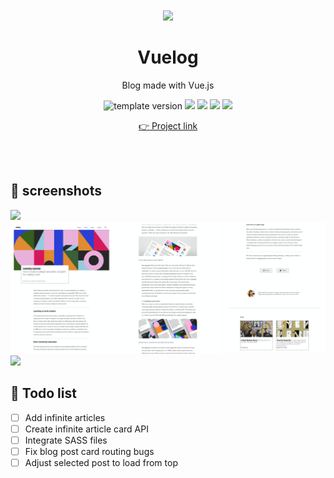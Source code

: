 <br />
<br />

<!-- Header -->

<div align="middle" >
  <img width="120px;" src="https://user-images.githubusercontent.com/46529118/141477769-90885f88-e95a-4687-89a0-4a440424547e.png"/>
</div>

<h1 align="middle">Vuelog</h2>
<p align="middle">Blog made with Vue.js</p>

<p align="middle">
  <img src="https://img.shields.io/badge/version-1.0.0-F1F0E7?style=flat-square" alt="template version"/>
  <img src="https://img.shields.io/badge/language-HTML-F1652A.svg?style=flat-square"/>
  <img src="https://img.shields.io/badge/language-SASS-BF4080"/>
  <img src="https://img.shields.io/badge/language-VUE-42B983"/>
  <img src="https://img.shields.io/badge/license-MIT-8B8C8D.svg?style=flat-square"/>
</p>

<p align="middle"><a href="https://yejinc.github.io/vuelog/">👉 Project link</a></p>

<br />
<br />

<!-- Content -->

## 📸 screenshots

<img src="https://user-images.githubusercontent.com/46529118/141478449-652a45b5-6c68-418c-a11e-bef85a7481e4.png" />

<br />

<img src="./src/assets/images/vuelog-post-1.png" />

<br />

<img src="./src/assets/images/vuelog-post-2.png" />

<!-- Todo -->

## 👀 Todo list

- [ ] Add infinite articles
- [ ] Create infinite article card API
- [ ] Integrate SASS files
- [ ] Fix blog post card routing bugs
- [ ] Adjust selected post to load from top

<br />
<br />
